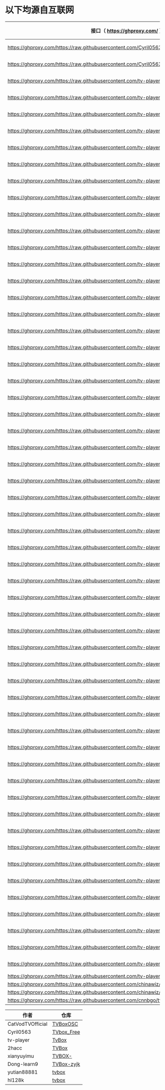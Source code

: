 # 以下均源自互联网

接口（  https://ghproxy.com/  ）|备注
----|----
https://ghproxy.com/https://raw.githubusercontent.com/Cyril0563/lanjing_live/main/TVbox_Free/biu.txt|影视
https://ghproxy.com/https://raw.githubusercontent.com/Cyril0563/lanjing_live/main/TVbox_Free/tv.txt|影视
https://ghproxy.com/https://raw.githubusercontent.com/tv-player/tvbox-line/main/tv/ptest.json|影视
https://ghproxy.com/https://raw.githubusercontent.com/tv-player/tvbox-line/main/tv/j3zp.json|影视
https://ghproxy.com/https://raw.githubusercontent.com/tv-player/tvbox-line/main/tv/ikbb.json|影视
https://ghproxy.com/https://raw.githubusercontent.com/tv-player/tvbox-line/main/tv/fj.json|影视
https://ghproxy.com/https://raw.githubusercontent.com/tv-player/tvbox-line/main/tv/xymc.json|影视
https://ghproxy.com/https://raw.githubusercontent.com/tv-player/tvbox-line/main/tv/g6qm.json|影视
https://ghproxy.com/https://raw.githubusercontent.com/tv-player/tvbox-line/main/tv/1pw8.json|影视
https://ghproxy.com/https://raw.githubusercontent.com/tv-player/tvbox-line/main/tv/pnzh.json|影视
https://ghproxy.com/https://raw.githubusercontent.com/tv-player/tvbox-line/main/tv/kcel.json|影视
https://ghproxy.com/https://raw.githubusercontent.com/tv-player/tvbox-line/main/tv/pyn.json|影视
https://ghproxy.com/https://raw.githubusercontent.com/tv-player/tvbox-line/main/tv/eib3.json|影视
https://ghproxy.com/https://raw.githubusercontent.com/tv-player/tvbox-line/main/tv/7l7n.json|影视
https://ghproxy.com/https://raw.githubusercontent.com/tv-player/tvbox-line/main/tv/5tbo.json|影视
https://ghproxy.com/https://raw.githubusercontent.com/tv-player/tvbox-line/main/tv/5vdu.json|影视
https://ghproxy.com/https://raw.githubusercontent.com/tv-player/tvbox-line/main/tv/p6w5.json|影视
https://ghproxy.com/https://raw.githubusercontent.com/tv-player/tvbox-line/main/tv/ptest.json|影视
https://ghproxy.com/https://raw.githubusercontent.com/tv-player/tvbox-line/main/tv/j3zp.json|影视
https://ghproxy.com/https://raw.githubusercontent.com/tv-player/tvbox-line/main/tv/ikbb.json|影视
https://ghproxy.com/https://raw.githubusercontent.com/tv-player/tvbox-line/main/tv/fj.json|影视
https://ghproxy.com/https://raw.githubusercontent.com/tv-player/tvbox-line/main/tv/xymc.json|影视
https://ghproxy.com/https://raw.githubusercontent.com/tv-player/tvbox-line/main/tv/g6qm.json|影视
https://ghproxy.com/https://raw.githubusercontent.com/tv-player/tvbox-line/main/tv/1pw8.json|影视
https://ghproxy.com/https://raw.githubusercontent.com/tv-player/tvbox-line/main/tv/pnzh.json|影视
https://ghproxy.com/https://raw.githubusercontent.com/tv-player/tvbox-line/main/tv/kcel.json|影视
https://ghproxy.com/https://raw.githubusercontent.com/tv-player/tvbox-line/main/tv/pyn.json|影视
https://ghproxy.com/https://raw.githubusercontent.com/tv-player/tvbox-line/main/tv/eib3.json|影视
https://ghproxy.com/https://raw.githubusercontent.com/tv-player/tvbox-line/main/tv/7l7n.json|影视
https://ghproxy.com/https://raw.githubusercontent.com/tv-player/tvbox-line/main/tv/5tbo.json|影视
https://ghproxy.com/https://raw.githubusercontent.com/tv-player/tvbox-line/main/tv/5vdu.json|影视
https://ghproxy.com/https://raw.githubusercontent.com/tv-player/tvbox-line/main/tv/p6w5.json|影视
https://ghproxy.com/https://raw.githubusercontent.com/tv-player/tvbox-line/main/tv/hp75.json|影视
https://ghproxy.com/https://raw.githubusercontent.com/tv-player/tvbox-line/main/tv/dy4v.json|影视
https://ghproxy.com/https://raw.githubusercontent.com/tv-player/tvbox-line/main/tv/sky3.json|影视
https://ghproxy.com/https://raw.githubusercontent.com/tv-player/tvbox-line/main/tv/ns66.json|影视
https://ghproxy.com/https://raw.githubusercontent.com/tv-player/tvbox-line/main/tv/fzns.json|影视
https://ghproxy.com/https://raw.githubusercontent.com/tv-player/tvbox-line/main/tv/pb9c.json|影视
https://ghproxy.com/https://raw.githubusercontent.com/tv-player/tvbox-line/main/tv/fuli.json|影视
https://ghproxy.com/https://raw.githubusercontent.com/tv-player/tvbox-line/main/tv/ypfe.json|影视
https://ghproxy.com/https://raw.githubusercontent.com/tv-player/tvbox-line/main/tv/gv97.json|影视
https://ghproxy.com/https://raw.githubusercontent.com/tv-player/tvbox-line/main/tv/489x.json|影视
https://ghproxy.com/https://raw.githubusercontent.com/tv-player/tvbox-line/main/tv/E8plus.json|影视
https://ghproxy.com/https://raw.githubusercontent.com/tv-player/tvbox-line/main/tv/9y1u.json|影视
https://ghproxy.com/https://raw.githubusercontent.com/tv-player/tvbox-line/main/tv/c1tq.json|影视
https://ghproxy.com/https://raw.githubusercontent.com/tv-player/tvbox-line/main/tv/cks2K01.txt|影视
https://ghproxy.com/https://raw.githubusercontent.com/tv-player/tvbox-line/main/tv/65yp.json|影视
https://ghproxy.com/https://raw.githubusercontent.com/tv-player/tvbox-line/main/tv/tvtk.json|影视
https://ghproxy.com/https://raw.githubusercontent.com/tv-player/tvbox-line/main/tv/xafc.json|影视
https://ghproxy.com/https://raw.githubusercontent.com/tv-player/tvbox-line/main/tv/2czs.json|影视
https://ghproxy.com/https://raw.githubusercontent.com/tv-player/tvbox-line/main/tv/0uzc.json|影视
https://ghproxy.com/https://raw.githubusercontent.com/tv-player/tvbox-line/main/tv/1pyf.json|影视
https://ghproxy.com/https://raw.githubusercontent.com/tv-player/tvbox-line/main/tv/nz3b.json|影视
https://ghproxy.com/https://raw.githubusercontent.com/tv-player/tvbox-line/main/tv/cksT3.txt|影视
https://ghproxy.com/https://raw.githubusercontent.com/tv-player/tvbox-line/main/tv/pyniu.txt|影视
https://ghproxy.com/https://raw.githubusercontent.com/tv-player/tvbox-line/main/tv/cks2K01.json|影视
https://ghproxy.com/https://raw.githubusercontent.com/tv-player/tvbox-line/main/tv/q73m.json|fl
https://ghproxy.com/https://raw.githubusercontent.com/chinawiz/tvbox/main/adult-1.json|fl
https://ghproxy.com/https://raw.githubusercontent.com/chinawiz/tvbox/main/adult-2.json|fl
https://ghproxy.com/https://raw.githubusercontent.com/cnnbgo/tvbox/main/x.json|fl



作者|仓库
----|----
CatVodTVOfficial|[TVBoxOSC](https://github.com/CatVodTVOfficial/TVBoxOSC)|TV Box源
Cyril0563|[TVbox_Free](https://github.com/Cyril0563/lanjing_live)
tv-player|[TvBox](https://github.com/tv-player/TvBox)
2hacc|[TVBox](https://github.com/2hacc/TVBox)
xianyuyimu|[TVBOX-](https://github.com/xianyuyimu/TVBOX-)
Dong-learn9|[TVBox-zyjk](https://github.com/Dong-learn9/TVBox-zyjk)
yutian88881|[tvbox](https://github.com/yutian88881/tvbox)
hl128k|[tvbox](https://github.com/hl128k/tvbox)
